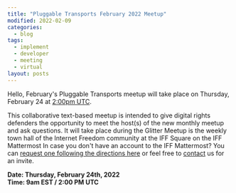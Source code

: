 ```yaml
---
title: "Pluggable Transports February 2022 Meetup"
modified: 2022-02-09
categories:
  - blog
tags:
  - implement
  - developer
  - meeting
  - virtual
layout: posts
---
```


Hello, February's Pluggable Transports meetup will take place on Thursday, February
24 at [2:00pm UTC](https://time.is/0200PM_24_Feb_2022_in_UTC?PT_meetup_february_2022).

This collaborative text-based meetup is intended to give digital rights
defenders the opportunity to meet the host(s) of the new monthly meetup and ask
questions. It will take place during the Glitter Meetup is the weekly town hall
of the Internet Freedom community at the IFF Square on the IFF Mattermost In
case you don't have an account to the IFF Mattermost? You can [request one
following the directions here][iff-wiki-pt-meetup] or feel free to [contact](/contact/)
us for an invite.

**Date: Thursday, February 24th, 2022**\
**Time: 9am EST / 2:00 PM UTC**

[iff-wiki-pt-meetup]: https://internetfreedomfestival.org/wiki/index.php/February_24_2022_GM
